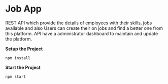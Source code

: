 # Job App

REST API  which provide the details of employees with their skills, jobs available and also Users can create their on jobs and find a better one from this platform. API have a administrator dashboard to maintain and update the platform.

**Setup the Project**

`npm install`

**Start the Project**

`npm start`